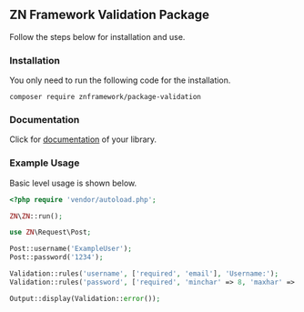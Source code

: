 <h2>ZN Framework Validation Package</h2>
<p>
Follow the steps below for installation and use.
</p>

<h3>Installation</h3>
<p>
You only need to run the following code for the installation.
</p>

```
composer require znframework/package-validation
```

<h3>Documentation</h3>
<p>
Click for <a href="https://docs.znframework.com/gorunum-nesneleri/validasyon-kutuphanesi">documentation</a> of your library.
</p>

<h3>Example Usage</h3>
<p>
Basic level usage is shown below.
</p>

```php
<?php require 'vendor/autoload.php';

ZN\ZN::run();

use ZN\Request\Post;

Post::username('ExampleUser');
Post::password('1234');

Validation::rules('username', ['required', 'email'], 'Username:');
Validation::rules('password', ['required', 'minchar' => 8, 'maxhar' => 32], 'Password:');

Output::display(Validation::error());
```
